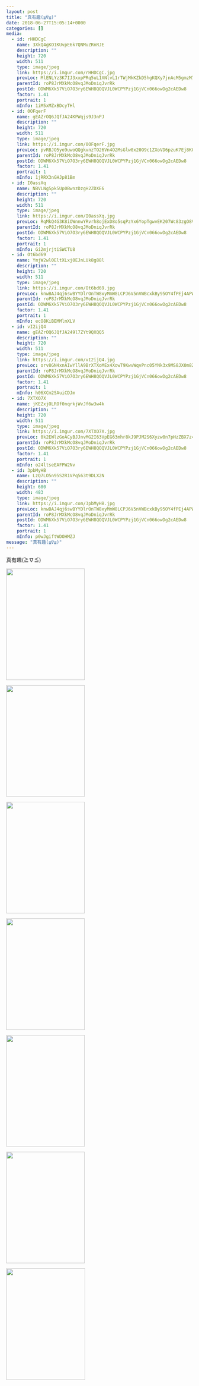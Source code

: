 ```yaml
---
layout: post
title: "真有趣(≧∇≦)" 
date: 2018-06-27T15:05:14+0000 
categories: [] 
media:
  - id: rHHDCgC
    name: 3XkQ4gKO1KUvpE6k7QNMuZRnRJE
    description: ""   
    height: 720
    width: 511
    type: image/jpeg
    link: https://i.imgur.com/rHHDCgC.jpg
    prevLoc: MlENLYz3K7IJ3xxpPRq5uL1XNlvL1rTWjMkKZkD5hgKQXy7jnAcM5gmzM7MDcg2LY7xQvqi7PEjJGoqYS5K3mjn0lJUPp1xG9j90HM1Nx1nmK4cgMK5gRB5YSO9AmJVgXVCRQWXvWxY7cM2xn43NAqfR7zrqBG7NsKQPYKkgmlFEDDBQzmoLCBk6RAAW0nI6Ywo7xWg9hkLDJMkEqjS6v3008DWEi0Xvr5kWDjiBqzqXJw16Uvw0DLZwKztPprV8vvWltRy
    parentId: roP8JrMXkMcO8vqJMoDniqJvrRk
    postId: ODWM6Xk57ViO7O3ry6EWH8QOQVJL0WCPYPzj1GjVCn066owDg2cAEDw8
    factor: 1.41
    portrait: 1
    mInfo: 1iM5xMZxBDcyTHl
  - id: 0OFqerF
    name: gEAZrOQ6JQfJA24KPWqjs9J3nPJ
    description: ""   
    height: 720
    width: 511
    type: image/jpeg
    link: https://i.imgur.com/0OFqerF.jpg
    prevLoc: pvRBJO5yo9uwoQQgkvnzTO26Vn4O2MsGlw0x20O9c1ZXoVD6pzuK7Ej8K0KDczko0NGwjBFKRy83MAlLS8DOq5EmoJSm94B9AYRps4EQmEvw6vIX7LrgKgNnfEZ6Xj7RwoTR7JD1knjnTnQmQvRv2Atr5MmGmxgMumkrEmOp4zI7NNO50Q4BH9gEZllK0KUJml8ZWE46s1jR7KklxQIBW7Lm1g43tN9rM2j5VXclrxlj5r91cnW92NQoW1H9BQZBrwWoT9l
    parentId: roP8JrMXkMcO8vqJMoDniqJvrRk
    postId: ODWM6Xk57ViO7O3ry6EWH8QOQVJL0WCPYPzj1GjVCn066owDg2cAEDw8
    factor: 1.41
    portrait: 1
    mInfo: 1jRRX3nGHJp81Bm
  - id: I0assXq
    name: NBVLNg5pk5Up0BwnzDzgH2ZDXE6
    description: ""   
    height: 720
    width: 511
    type: image/jpeg
    link: https://i.imgur.com/I0assXq.jpg
    prevLoc: RqMkQ4G3K8iOWnnwYRvrh8ojExD8o5sqPzYx6YopTgwvEK207Wc83zgO8V86IjyKoWPLkDTRyGXlvm9ZUJVv32o5z3TP504wNEWkTnmOBm7loZHVroYgyKlQHGWOwExLM8cn8wpG2WO8i3vQnrxOG5sp1NnGV1lJcDolmDExA2FqKK6oRBkjfR3Qw99g7gfQyyN7mJ10s2zpgD93NnS1DO1gP75NU5N44LvPkYHEB2LMKENYC2lkxvVv8Bi5wBNBlDQ2SKq
    parentId: roP8JrMXkMcO8vqJMoDniqJvrRk
    postId: ODWM6Xk57ViO7O3ry6EWH8QOQVJL0WCPYPzj1GjVCn066owDg2cAEDw8
    factor: 1.41
    portrait: 1
    mInfo: Gi2mjrjtiSWCTU8
  - id: Ot6bd69
    name: YmjW2wl0EltXLxj0EJnLUk8g88l
    description: ""   
    height: 720
    width: 511
    type: image/jpeg
    link: https://i.imgur.com/Ot6bd69.jpg
    prevLoc: knwBAJ4qj6swBYYDlrOnTW8xyMmW8LCPJ6V5nVWBcxkBy95OY4fPEj4APWP8cgNG3r1Bkvi4EMyYKW9xcp4VPJ3K1LhOK7OQmQY5IvmknmGXqpFglOZg1LZ6I1KYj9q5GRUWP8GpZVMEHlqzngWzgQSN70g9P7O6hxQqgx9wjosmVV3G9xy5S32JowwxVPSpzAyjGWnEhJmjzNEAmXhM179KlM6nClRxvpZE3Oh9rDmqlZLEH3pWww8zplhNZpxZ0vvZI5K
    parentId: roP8JrMXkMcO8vqJMoDniqJvrRk
    postId: ODWM6Xk57ViO7O3ry6EWH8QOQVJL0WCPYPzj1GjVCn066owDg2cAEDw8
    factor: 1.41
    portrait: 1
    mInfo: ecO8KiBEMMlmXLV
  - id: vI2ijQ4
    name: gEAZrOQ6JQfJA249l7ZYt9QXQQ5
    description: ""   
    height: 720
    width: 511
    type: image/jpeg
    link: https://i.imgur.com/vI2ijQ4.jpg
    prevLoc: orv8GN4xnAIwYllA9BrXTXoMEx4XowT9KwvWqvPnc05YNk3x9MS8JX0m8Z8BIzwkGY3qmnFry1M9Rp0QsZgoxy40E1sJ1lqkkZ1PFyXYpXwlJDHzDGx3RlmMHkY23OYYvBFyZmrjEn30Cr55lQpkN7FK02VMQ3G7u7qME7lB2JiEKKNk2GMZC6MEX33jBBS1q91EDDGoTzQggNN4nKCQR7oK6X54SgDKYnL9ONiq28Rw5AG7UlALgpXP9xH405OxA9Yxh9L
    parentId: roP8JrMXkMcO8vqJMoDniqJvrRk
    postId: ODWM6Xk57ViO7O3ry6EWH8QOQVJL0WCPYPzj1GjVCn066owDg2cAEDw8
    factor: 1.41
    portrait: 1
    mInfo: h06XCm2SAuiCDJm
  - id: 7XTXO7X
    name: jKEZxjOLROf0nqrkjWvJf6w3w4k
    description: ""   
    height: 720
    width: 511
    type: image/jpeg
    link: https://i.imgur.com/7XTXO7X.jpg
    prevLoc: 0k2EWlzGoACyBJJnvMG2I63VpEG63mhr8kJ9PJM2S6Xyzw0n7pHzZBX7z4z5cmLEXgyRNKUqxL2y4EgXSAL5nNNvy0TkvWP1RgNNsENM4NLGYvCKkBgKGzgKt4VlDRgOxKC1w1prkWxDuQ2krJznNoU1yBXMOgjKcA1wp5xxOMhKl17LQ44xFL2gVKL6pkTYEAGLoVYOH7KKgro1Drtv5XEYGDnYh7GyrjKQmNcRB1KXywvntmNPoW4PROcg2OMkE6kv
    parentId: roP8JrMXkMcO8vqJMoDniqJvrRk
    postId: ODWM6Xk57ViO7O3ry6EWH8QOQVJL0WCPYPzj1GjVCn066owDg2cAEDw8
    factor: 1.41
    portrait: 1
    mInfo: o24ltseEAFPW2Nv
  - id: 3pbMyHB
    name: LzQ7LO5n95S2R1VPq563t9DLX2N
    description: ""   
    height: 680
    width: 483
    type: image/jpeg
    link: https://i.imgur.com/3pbMyHB.jpg
    prevLoc: knwBAJ4qj6swBYYDlrOnTW8xyMmW8LCPJ6V5nVWBcxkBy95OY4fPEj4APWP8cgNG3y24m7I6J9jlwANXf1DgYOE24EfwZQyXE0BlTvqRqB2YBpTgkj3Kx41Yc1KvzzEzGJUOGvZK97JVsBDkXAxkxBHNjql2426yU13zn6PW3yfoPEQ2kzXwsA2k6ZnnGLfgAlx7Xq62inw5Q75yOJtM6EAv4K0mfv643mvB2RC4YWj66OAocAP7kMX
    parentId: roP8JrMXkMcO8vqJMoDniqJvrRk
    postId: ODWM6Xk57ViO7O3ry6EWH8QOQVJL0WCPYPzj1GjVCn066owDg2cAEDw8
    factor: 1.41
    portrait: 1
    mInfo: p0wJgiftWDOHMZJ
message: "真有趣(≧∇≦)"
---
```


真有趣(≧∇≦)


[//]: #media:  
<a href="https://i.imgur.com/rHHDCgC.jpg"><img src="https://i.imgur.com/rHHDCgC.jpg" height="300" width="212" /></a> 
  

<a href="https://i.imgur.com/0OFqerF.jpg"><img src="https://i.imgur.com/0OFqerF.jpg" height="300" width="212" /></a> 
  

<a href="https://i.imgur.com/I0assXq.jpg"><img src="https://i.imgur.com/I0assXq.jpg" height="300" width="212" /></a> 
  

<a href="https://i.imgur.com/Ot6bd69.jpg"><img src="https://i.imgur.com/Ot6bd69.jpg" height="300" width="212" /></a> 
  

<a href="https://i.imgur.com/vI2ijQ4.jpg"><img src="https://i.imgur.com/vI2ijQ4.jpg" height="300" width="212" /></a> 
  

<a href="https://i.imgur.com/7XTXO7X.jpg"><img src="https://i.imgur.com/7XTXO7X.jpg" height="300" width="212" /></a> 
  

<a href="https://i.imgur.com/3pbMyHB.jpg"><img src="https://i.imgur.com/3pbMyHB.jpg" height="300" width="213" /></a> 
 
